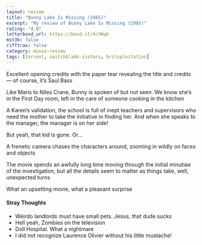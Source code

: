 ```yaml
---
layout: review
title: "Bunny Lake Is Missing (1965)"
excerpt: "My review of Bunny Lake Is Missing (1965)"
rating: "4.0"
letterboxd_url: https://boxd.it/4cYWqh
mst3k: false
rifftrax: false
category: movie-review
tags: [torrent, switchblade-sisters, britsploitation]
---
```


Excellent opening credits with the paper tear revealing the title and credits — of course, it’s Saul Bass

Like Maris to Niles Crane, Bunny is spoken of but not seen. We know she’s in the First Day room, left in the care of someone cooking in the kitchen

A Karen’s validation, the school is full of inept teachers and supervisors who need the mother to take the initiative in finding her. And when she speaks to the manager, the manager is on her side!

But yeah, that kid is gone. Or…

A frenetic camera chases the characters around, zooming in wildly on faces and objects

The movie spends an awfully long time moving through the initial minutiae of the investigation, but all the details seem to matter as things take, well, unexpected turns

What an upsetting movie, what a pleasant surprise

#### Stray Thoughts

- Weirdo landlords must have small pets. Jesus, that dude sucks
- Hell yeah, Zombies on the television
- Doll Hospital. What a nightmare
- I did not recognize Laurence Olivier without his little mustache!
